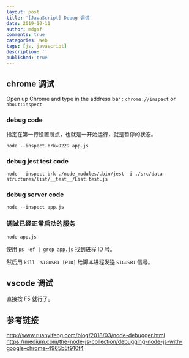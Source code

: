 ```yaml
---
layout: post
title: '[JavaScript] Debug 调试'
date: 2019-10-11
author: mdgsf
comments: true
categories: Web
tags: [js, javascript]
description: ''
published: true
---
```


## chrome 调试

Open up Chrome and type in the address bar : `chrome://inspect` or `about:inspect`

### debug code

指定在第一行设置断点，也就是一开始运行，就是暂停的状态。

```
node --inspect-brk=9229 app.js
```

### debug jest test code

```
node --inspect-brk ./node_modules/.bin/jest -i ./src/data-structures/list/__test__/List.test.js
```

### debug server code

```
node --inspect app.js
```

### 调试已经正常启动的服务

```
node app.js
```

使用 `ps -ef | grep app.js` 找到进程 ID 号。

然后用 `kill -SIGUSR1 [PID]` 给脚本进程发送 `SIGUSR1` 信号。

## vscode 调试

直接按 F5 就行了。

## 参考链接

http://www.ruanyifeng.com/blog/2018/03/node-debugger.html
https://medium.com/the-node-js-collection/debugging-node-js-with-google-chrome-4965b5f910f4

